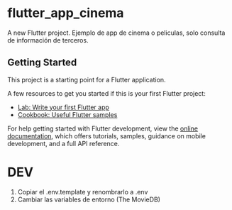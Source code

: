 # flutter_app_cinema

A new Flutter project.
Ejemplo de app de cinema o peliculas, solo consulta de información de terceros.

## Getting Started

This project is a starting point for a Flutter application.

A few resources to get you started if this is your first Flutter project:

- [Lab: Write your first Flutter app](https://docs.flutter.dev/get-started/codelab)
- [Cookbook: Useful Flutter samples](https://docs.flutter.dev/cookbook)

For help getting started with Flutter development, view the
[online documentation](https://docs.flutter.dev/), which offers tutorials,
samples, guidance on mobile development, and a full API reference.


# DEV

1. Copiar el .env.template y renombrarlo a .env
2. Cambiar las variables de entorno (The MovieDB)
